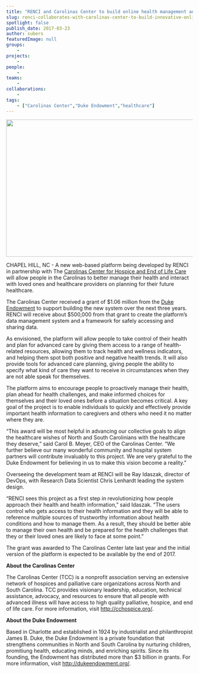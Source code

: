 ```yaml
---
title: "RENCI and Carolinas Center to build online health management and wellness platform"
slug: renci-collaborates-with-carolinas-center-to-build-innovative-online-health-management-and-wellness-platform
spotlight: false
publish_date: 2017-03-23
author: subers
featuredImage: null
groups:
    - 
projects:
    - 
people:
    - 
teams: 
    - 
collaborations:
    - 
tags:
    - ["Carolinas Center","Duke Endowment","healthcare"]
---
```

<a href="http://renci.org/wp-content/uploads/2017/03/Medical-Robots.jpg"><img class="aligncenter wp-image-16235 size-news-large" src="http://renci.org/wp-content/uploads/2017/03/Medical-Robots-640x369.jpg" alt="" width="640" height="369" /></a>

CHAPEL HILL, NC - A new web-based platform being developed by RENCI in partnership with The <a href="http://cchospice.org/">Carolinas Center for Hospice and End of Life Care</a> will allow people in the Carolinas to better manage their health and interact with loved ones and healthcare providers on planning for their future healthcare.

The Carolinas Center received a grant of $1.06 million from the <a href="http://dukeendowment.org/">Duke Endowment</a> to support building the new system over the next three years. RENCI will receive about $500,000 from that grant to create the platform’s data management system and a framework for safely accessing and sharing data.<!--more-->

As envisioned, the platform will allow people to take control of their health and plan for advanced care by giving them access to a range of health-related resources, allowing them to track health and wellness indicators, and helping them spot both positive and negative health trends. It will also provide tools for advanced care planning, giving people the ability to specify what kind of care they want to receive in circumstances when they are not able speak for themselves.

The platform aims to encourage people to proactively manage their health, plan ahead for health challenges, and make informed choices for themselves and their loved ones before a situation becomes critical. A key goal of the project is to enable individuals to quickly and effectively provide important health information to caregivers and others who need it no matter where they are.

“This award will be most helpful in advancing our collective goals to align the healthcare wishes of North and South Carolinians with the healthcare they deserve,” said Carol B. Meyer, CEO of the Carolinas Center. “We further believe our many wonderful community and hospital system partners will contribute invaluably to this project. We are very grateful to the Duke Endowment for believing in us to make this vision become a reality.”

Overseeing the development team at RENCI will be Ray Idaszak, director of DevOps, with Research Data Scientist Chris Lenhardt leading the system design.

“RENCI sees this project as a first step in revolutionizing how people approach their health and health information,” said Idaszak. “The users control who gets access to their health information and they will be able to reference multiple sources of trustworthy information about health conditions and how to manage them. As a result, they should be better able to manage their own health and be prepared for the health challenges that they or their loved ones are likely to face at some point.”

The grant was awarded to The Carolinas Center late last year and the initial version of the platform is expected to be available by the end of 2017.

<strong>About the Carolinas Center</strong>

The Carolinas Center (TCC) is a nonprofit association serving an extensive network of hospices and palliative care organizations across North and South Carolina. TCC provides visionary leadership, education, technical assistance, advocacy, and resources to ensure that all people with advanced illness will have access to high quality palliative, hospice, and end of life care. For more information, visit <a href="http://cchospice.org/">http://cchospice.org/</a>.

<strong>About the Duke Endowment</strong>

Based in Charlotte and established in 1924 by industrialist and philanthropist James B. Duke, the Duke Endowment is a private foundation that strengthens communities in North and South Carolina by nurturing children, promitiung health, educating minds, and enriching spirits. Since its founding, the Endowment has distributed more than $3 billion in grants. For more information, visit <a href="http://dukeendowment.org/">http://dukeendowment.org/</a>.
